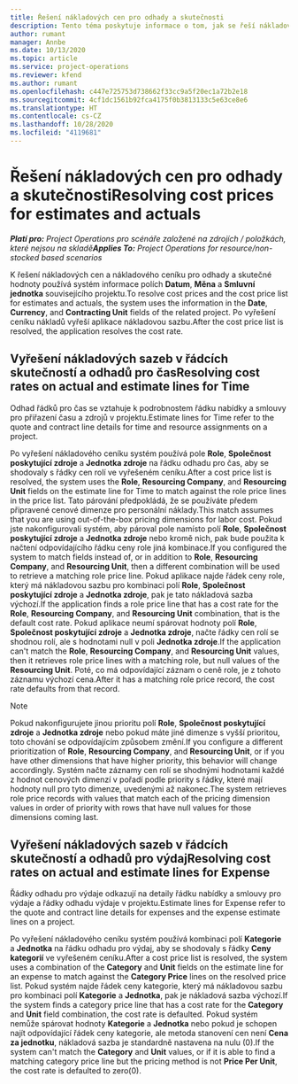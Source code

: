 ```yaml
---
title: Řešení nákladových cen pro odhady a skutečnosti
description: Tento téma poskytuje informace o tom, jak se řeší nákladové ceny pro odhady a skutečné hodnoty.
author: rumant
manager: Annbe
ms.date: 10/13/2020
ms.topic: article
ms.service: project-operations
ms.reviewer: kfend
ms.author: rumant
ms.openlocfilehash: c447e725753d738662f33cc9a5f20ec1a72b2e18
ms.sourcegitcommit: 4cf1dc1561b92fca4175f0b3813133c5e63ce8e6
ms.translationtype: HT
ms.contentlocale: cs-CZ
ms.lasthandoff: 10/28/2020
ms.locfileid: "4119681"
---
```

# <a name="resolving-cost-prices-for-estimates-and-actuals"></a><span data-ttu-id="5fbfc-103">Řešení nákladových cen pro odhady a skutečnosti</span><span class="sxs-lookup"><span data-stu-id="5fbfc-103">Resolving cost prices for estimates and actuals</span></span>

<span data-ttu-id="5fbfc-104">_**Platí pro:** Project Operations pro scénáře založené na zdrojích / položkách, které nejsou na skladě_</span><span class="sxs-lookup"><span data-stu-id="5fbfc-104">_**Applies To:** Project Operations for resource/non-stocked based scenarios_</span></span>

<span data-ttu-id="5fbfc-105">K řešení nákladových cen a nákladového ceníku pro odhady a skutečné hodnoty používá systém informace polích **Datum**, **Měna** a **Smluvní jednotka** souvisejícího projektu.</span><span class="sxs-lookup"><span data-stu-id="5fbfc-105">To resolve cost prices and the cost price list for estimates and actuals, the system uses the information in the **Date**, **Currency**, and **Contracting Unit** fields of the related project.</span></span> <span data-ttu-id="5fbfc-106">Po vyřešení ceníku nákladů vyřeší aplikace nákladovou sazbu.</span><span class="sxs-lookup"><span data-stu-id="5fbfc-106">After the cost price list is resolved, the application resolves the cost rate.</span></span>

## <a name="resolving-cost-rates-on-actual-and-estimate-lines-for-time"></a><span data-ttu-id="5fbfc-107">Vyřešení nákladových sazeb v řádcích skutečností a odhadů pro čas</span><span class="sxs-lookup"><span data-stu-id="5fbfc-107">Resolving cost rates on actual and estimate lines for Time</span></span>

<span data-ttu-id="5fbfc-108">Odhad řádků pro čas se vztahuje k podrobnostem řádku nabídky a smlouvy pro přiřazení času a zdrojů v projektu.</span><span class="sxs-lookup"><span data-stu-id="5fbfc-108">Estimate lines for Time refer to the quote and contract line details for time and resource assignments on a project.</span></span>

<span data-ttu-id="5fbfc-109">Po vyřešení nákladového ceníku systém používá pole **Role**, **Společnost poskytující zdroje** a **Jednotka zdroje** na řádku odhadu pro čas, aby se shodovaly s řádky cen rolí ve vyřešeném ceníku.</span><span class="sxs-lookup"><span data-stu-id="5fbfc-109">After a cost price list is resolved, the system uses the **Role**, **Resourcing Company**, and **Resourcing Unit** fields on the estimate line for Time to match against the role price lines in the price list.</span></span> <span data-ttu-id="5fbfc-110">Tato párování předpokládá, že se používáte předem připravené cenové dimenze pro personální náklady.</span><span class="sxs-lookup"><span data-stu-id="5fbfc-110">This match assumes that you are using out-of-the-box pricing dimensions for labor cost.</span></span> <span data-ttu-id="5fbfc-111">Pokud jste nakonfigurovali systém, aby pároval pole namísto polí **Role**, **Společnost poskytující zdroje** a **Jednotka zdroje** nebo kromě nich, pak bude použita k načtení odpovídajícího řádku ceny role jiná kombinace.</span><span class="sxs-lookup"><span data-stu-id="5fbfc-111">If you configured the system to match fields instead of, or in addition to **Role**, **Resourcing Company**, and **Resourcing Unit**, then a different combination will be used to retrieve a matching role price line.</span></span> <span data-ttu-id="5fbfc-112">Pokud aplikace najde řádek ceny role, který má nákladovou sazbu pro kombinaci polí **Role**, **Společnost poskytující zdroje** a **Jednotka zdroje**, pak je tato nákladová sazba výchozí.</span><span class="sxs-lookup"><span data-stu-id="5fbfc-112">If the application finds a role price line that has a cost rate for the **Role**, **Resourcing Company**, and **Resourcing Unit** combination, that is the default cost rate.</span></span> <span data-ttu-id="5fbfc-113">Pokud aplikace neumí spárovat hodnoty polí **Role**, **Společnost poskytující zdroje** a **Jednotka zdroje**, načte řádky cen rolí se shodnou rolí, ale s hodnotami null v poli **Jednotka zdroje**.</span><span class="sxs-lookup"><span data-stu-id="5fbfc-113">If the application can't match the **Role**, **Resourcing Company**, and **Resourcing Unit** values, then it retrieves role price lines with a matching role, but null values of the **Resourcing Unit**.</span></span> <span data-ttu-id="5fbfc-114">Poté, co má odpovídající záznam o ceně role, je z tohoto záznamu výchozí cena.</span><span class="sxs-lookup"><span data-stu-id="5fbfc-114">After it has a matching role price record, the cost rate defaults from that record.</span></span> 

> [!NOTE]
> <span data-ttu-id="5fbfc-115">Pokud nakonfigurujete jinou prioritu polí **Role**, **Společnost poskytující zdroje** a **Jednotka zdroje** nebo pokud máte jiné dimenze s vyšší prioritou, toto chování se odpovídajícím způsobem změní.</span><span class="sxs-lookup"><span data-stu-id="5fbfc-115">If you configure a different prioritization of **Role**, **Resourcing Company**, and **Resourcing Unit**, or if you have other dimensions that have higher priority, this behavior will change accordingly.</span></span> <span data-ttu-id="5fbfc-116">Systém načte záznamy cen rolí se shodnými hodnotami každé z hodnot cenových dimenzí v pořadí podle priority s řádky, které mají hodnoty null pro tyto dimenze, uvedenými až nakonec.</span><span class="sxs-lookup"><span data-stu-id="5fbfc-116">The system retrieves role price records with values that match each of the pricing dimension values in order of priority with rows that have null values for those dimensions coming last.</span></span>

## <a name="resolving-cost-rates-on-actual-and-estimate-lines-for-expense"></a><span data-ttu-id="5fbfc-117">Vyřešení nákladových sazeb v řádcích skutečností a odhadů pro výdaj</span><span class="sxs-lookup"><span data-stu-id="5fbfc-117">Resolving cost rates on actual and estimate lines for Expense</span></span>

<span data-ttu-id="5fbfc-118">Řádky odhadu pro výdaje odkazují na detaily řádku nabídky a smlouvy pro výdaje a řádky odhadu výdaje v projektu.</span><span class="sxs-lookup"><span data-stu-id="5fbfc-118">Estimate lines for Expense refer to the quote and contract line details for expenses and the expense estimate lines on a project.</span></span>

<span data-ttu-id="5fbfc-119">Po vyřešení nákladového ceníku systém používá kombinaci polí **Kategorie** a **Jednotka** na řádku odhadu pro výdaj, aby se shodovaly s řádky **Ceny kategorií** ve vyřešeném ceníku.</span><span class="sxs-lookup"><span data-stu-id="5fbfc-119">After a cost price list is resolved, the system uses a combination of the **Category** and **Unit** fields on the estimate line for an expense to match against the **Category Price** lines on the resolved price list.</span></span> <span data-ttu-id="5fbfc-120">Pokud systém najde řádek ceny kategorie, který má nákladovou sazbu pro kombinaci polí **Kategorie** a **Jednotka**, pak je nákladová sazba výchozí.</span><span class="sxs-lookup"><span data-stu-id="5fbfc-120">If the system finds a category price line that has a cost rate for the **Category** and **Unit** field combination, the cost rate is defaulted.</span></span> <span data-ttu-id="5fbfc-121">Pokud systém nemůže spárovat hodnoty **Kategorie** a **Jednotka** nebo pokud je schopen najít odpovídající řádek ceny kategorie, ale metoda stanovení cen není **Cena za jednotku**, nákladová sazba je standardně nastavena na nulu (0).</span><span class="sxs-lookup"><span data-stu-id="5fbfc-121">If the system can't match the **Category** and **Unit** values, or if it is able to find a matching category price line but the pricing method is not **Price Per Unit**, the cost rate is defaulted to zero(0).</span></span>
